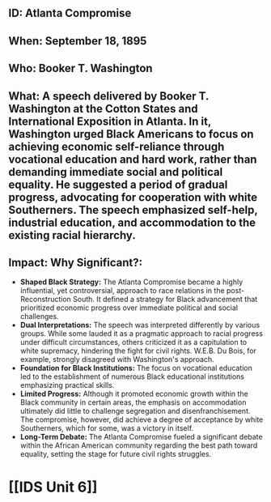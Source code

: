 ## ID: Atlanta Compromise

## When: September 18, 1895

## Who: Booker T. Washington

## What:  A speech delivered by Booker T. Washington at the Cotton States and International Exposition in Atlanta.  In it, Washington urged Black Americans to focus on achieving economic self-reliance through vocational education and hard work, rather than demanding immediate social and political equality. He suggested a period of gradual progress, advocating for cooperation with white Southerners.  The speech emphasized self-help, industrial education, and accommodation to the existing racial hierarchy.

## Impact: Why Significant?:
* **Shaped Black Strategy:** The Atlanta Compromise became a highly influential, yet controversial, approach to race relations in the post-Reconstruction South. It defined a strategy for Black advancement that prioritized economic progress over immediate political and social challenges.
* **Dual Interpretations:**  The speech was interpreted differently by various groups. While some lauded it as a pragmatic approach to racial progress under difficult circumstances, others criticized it as a capitulation to white supremacy, hindering the fight for civil rights.  W.E.B. Du Bois, for example, strongly disagreed with Washington's approach.
* **Foundation for Black Institutions:** The focus on vocational education led to the establishment of numerous Black educational institutions emphasizing practical skills.
* **Limited Progress:** Although it promoted economic growth within the Black community in certain areas, the emphasis on accommodation ultimately did little to challenge segregation and disenfranchisement.  The compromise, however, did achieve a degree of acceptance by white Southerners, which for some, was a victory in itself.
* **Long-Term Debate:** The Atlanta Compromise fueled a significant debate within the African American community regarding the best path toward equality, setting the stage for future civil rights struggles.

# [[IDS Unit 6]]